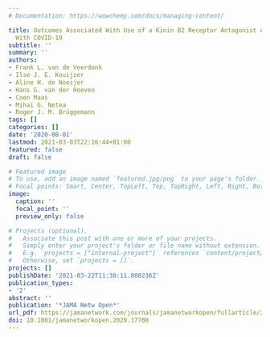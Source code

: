 ```yaml
---
# Documentation: https://wowchemy.com/docs/managing-content/

title: Outcomes Associated With Use of a Kinin B2 Receptor Antagonist Among Patients
  With COVID-19
subtitle: ''
summary: ''
authors:
- Frank L. van de Veerdonk
- Ilse J. E. Kouijzer
- Aline H. de Nooijer
- Hans G. van der Hoeven
- Coen Maas
- Mihai G. Netea
- Roger J. M. Brüggemann
tags: []
categories: []
date: '2020-08-01'
lastmod: 2021-03-03T22:16:44+01:00
featured: false
draft: false

# Featured image
# To use, add an image named `featured.jpg/png` to your page's folder.
# Focal points: Smart, Center, TopLeft, Top, TopRight, Left, Right, BottomLeft, Bottom, BottomRight.
image:
  caption: ''
  focal_point: ''
  preview_only: false

# Projects (optional).
#   Associate this post with one or more of your projects.
#   Simply enter your project's folder or file name without extension.
#   E.g. `projects = ["internal-project"]` references `content/project/deep-learning/index.md`.
#   Otherwise, set `projects = []`.
projects: []
publishDate: '2021-03-22T11:30:11.800236Z'
publication_types:
- '2'
abstract: ''
publication: '*JAMA Netw Open*'
url_pdf: https://jamanetwork.com/journals/jamanetworkopen/fullarticle/2769237
doi: 10.1001/jamanetworkopen.2020.17708
---
```

